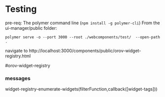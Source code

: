 # Testing
pre-req: The polymer command line (`npm install -g polymer-cli`)
From the ui-manager/public folder:
```
polymer serve -o --port 3000 --root ./webcomponents/test/  --open-path .
```
navigate to http://localhost:3000/components/public/orov-widget-registry.html


#orov-widget-registry

### messages
widget-registry-enumerate-widgets(filterFunction,callback([widget-tags]))